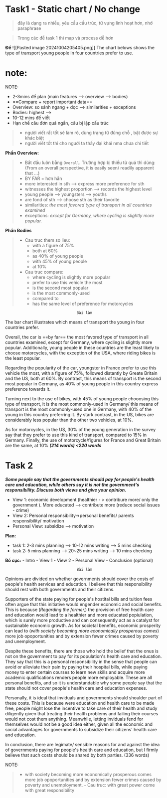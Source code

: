 # Task1 - Static chart / No change

>đây là dạng ra nhiều, yêu cầu cấu trúc, từ vựng linh hoạt hơn, nhớ paraphrase

>Trong các đề task 1 thì map và process dễ hơn

**Đề**
![[Pasted image 20241004205405.png]]
The chart belows shows the type of transport young people in four countries prefer to use.

note:
=======

NOTE:
-  2-3mins để plan (main features --> overview --> bodies)
- ==Compare + report important data==
- Overview: so sánh ngang + dọc  --> similarities + exceptions
- Bodies: highest -->
- 10-12 mins để viết
- Hạn chế câu đơn quá ngắn, câu bị lặp cấu trúc


> + người viết rất tốt sẽ làm rõ, dùng trạng từ đúng chỗ , bật được sự khác biệt
> + người viết tốt thì cho người ta thấy đại khái nma chưa chi tiết 


**Phần Overview:** 
>- Bắt đầu luôn bằng `Overall`. Trường hợp bị thiếu từ quá thì dùng: (From an overall perspective, it is easily seen/ readily apparent that ...)
>- BY FAR = hơn hẳn
>- more interested in sth --> express more preference for sth
>- witnesses the highest proportion --> records the highest level
>- young people --> youngsters --> youths
>- are fond of sth --> choose sth as their favorite
>- similarities: *the most favored type of transport in all countries examined*
>- exceptions: *except for Germany, where cycling is slightly more popular.*

**Phần Bodies**
> - Cau truc them so lieu: 
> 	- with a figure of 75%
> 	- both at 60%
> 	- as 40% of young people
> 	- with 45% of young people
> 	- at 10%
> - Cau truc compare: 
> 	- where cycling is slightly more popular
> 	- prefer to use this vehicle the most
> 	- is the second most popular
> 	- is the most commonly-used
> 	- compared to
> 	- has the same level of preference for motorcycles

									Bài làm
The bar chart illustrates which means of transport the young in four countries prefer.

Overall, the car is ==by far== the most favored type of transport in all countries examined, except for Germany, where cycling is slightly more popular. Additionally, young people in these countries are the least likely to choose motorcycles, with the exception of the USA, where riding bikes is the least popular.

Regarding the popularity of the car, youngster in France prefer to use this vehicle the most, with a figure of 75%, followed distantly by Greate Britain and the US, both at 60%. By contrast, this means of transport is the second most popular in Germany, as 40% of young people in this country express preference towards it.

Turning next to the use of bikes, with 45% of young people chooosing this type of transport, it is the most commonly-used in Germany/ this means of transport is the most commonly-used one in Germany, with 40% of the young in this country preferring it. By stark contrast, in the US, bikes are considerably less popular than the other two vehicles, at 10%.

As for motorcycles, in the US, 30% of the young generation in the survey say that they prefer to use this kind of transport, compared to 15% in Germany. Finally, the use of motorcycle/figures for France and Great Britain are the same, at 10%
													***(214 words) <220 words***




# Task 2

***Some people say that the governments should pay for people's health care and education, while others say it is not the government's responsibility. Discuss both views and give your opinion.***

- View 1: economic development (healthier - > contribure more/ only the government ). More educated --> contribute more (reduce social issues - crime)
- View 2:  Personal responsibility->personal benefits/ parents responsibility/ motivation
- Personal View: subsidize --> motivation

**Plan:**
- task 1: 2-3 mins planning --> 10-12 mins writing --> 5 mins checking
- task 2: 5 mins planning --> 20~25 mins writing --> 10 mins checking

**Bố cục:**
		- Intro
		- View 1
		- View 2
		- Personal View
		- Conclusion (optional)

									Bài làm
Opinions are divided on whether governments should cover the costs of people's health services and education. I believe that this responsibility should rest with both governments and their citizens.

Supporters of the state paying for people's hostital bills and tuition fees often argue that this initiative would engender economic and social benefits. This is because (*Regarding the former,*) the provision of free health care and education would lead to a healthier and more educated popiulation, which is surely more productive and can consequently act as a catalyst for sustainable economic growth. As for societal benefits, economic prosperity can lead to (*with society becoming more economically prosperous comes*) more job opoportunities and by extension fewer crimes caused by poverty and unemployment.

Despite these benefits, there are those who hold the belief that the onus is not on the government to pay for its population's health care and education. They say that this is a personal responsibility in the sense that people can avoid or alleviate their pain by paying their hospital bills, while paying money to enter certain courses to learn new skills and acquire more academic qualifications renders people more employable. These are all personal benefits, and so it is understandable why some people say that the state should not cover people's health care and education expenses.

Personally, it is ideal that inviduals and governments should shoulder part of these costs. This is because were education and health care to be made free, people might lose the incentive to take care of their health and study diligently given that treating their health problems and failing their courses would not cost them anything. Meanwhile, letting inviduals fend for themselves would not be a good idea either, given all the economic and social advantages for governments to subsidize their citizens' health care and education.

In conclusion, there are legimate/ sensible reasons for and against the idea of governments paying for people's health care and education, but I firmly believe that  such costs  should be  shared by both parties. 
																	(336 words)

NOTE:
>- with society becoming more economically prosperous comes more job opoportunities and by extension fewer crimes caused by poverty and unemployment.
	- Cau truc: with great power come with great responsibility

